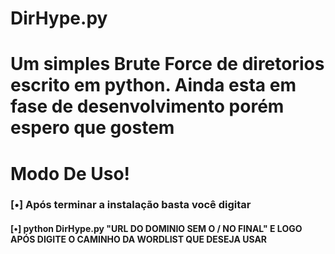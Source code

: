 # DirHype.py
<h1><b>Um simples Brute Force de diretorios escrito em python.
Ainda esta em fase de desenvolvimento porém espero que gostem
</b></h1>

<h1> Modo De Uso! </h1>

<h3>[•] Após terminar a instalação basta você digitar</h3>
<h4>[•] python DirHype.py "URL DO DOMINIO SEM O / NO FINAL" E LOGO APÓS DIGITE O CAMINHO DA WORDLIST QUE DESEJA USAR</h4>
